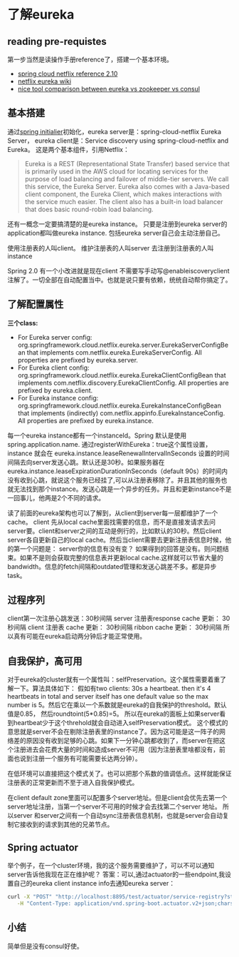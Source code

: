 # 了解eureka

## reading pre-requistes
第一步当然是读操作手册reference了，搭建一个基本环境。
- [spring cloud netflix reference 2.10](http://cloud.spring.io/spring-cloud-static/Greenwich.RELEASE/single/spring-cloud.html#_spring_cloud_netflix)
- [netflix eureka wiki](https://github.com/Netflix/eureka/wiki)
- [nice tool comparison between eureka vs zookeeper vs consul](https://stackshare.io/stackups/consul-vs-eureka-vs-zookeeper)

## 基本搭建

通过[spring initialier](https://start.spring.io/)初始化，eureka server是：spring-cloud-netflix Eureka Server， eureka client是：Service discovery using spring-cloud-netflix and Eureka。
这是两个基本组件，引用Netflix：
> Eureka is a REST (Representational State Transfer) based service that is primarily used in the AWS cloud for locating services for the purpose of load balancing and failover of middle-tier servers. We call this service, the Eureka Server. Eureka also comes with a Java-based client component, the Eureka Client, which makes interactions with the service much easier. The client also has a built-in load balancer that does basic round-robin load balancing.

还有一概念一定要搞清楚的是eureka instance。 只要是注册到eureka server的application都叫做eureka instance. 包括eureka server自己会主动注册自己。

使用注册表的人叫client。
维护注册表的人叫server
去注册到注册表的人叫instance

Spring 2.0 有一个小改进就是现在client 不需要写手动写@enableiscoveryclient 注解了。一切全部在自动配置当中。也就是说只要有依赖，统统自动帮你搞定了。

## 了解配置属性
**三个class:**
- For Eureka server config: org.springframework.cloud.netflix.eureka.server.EurekaServerConfigBean that implements com.netflix.eureka.EurekaServerConfig. All properties are prefixed by eureka.server.
- For Eureka client config: org.springframework.cloud.netflix.eureka.EurekaClientConfigBean that implements com.netflix.discovery.EurekaClientConfig. All properties are prefixed by eureka.client.
- For Eureka instance config: org.springframework.cloud.netflix.eureka.EurekaInstanceConfigBean that implements (indirectly) com.netflix.appinfo.EurekaInstanceConfig. All properties are prefixed by eureka.instance.

每一个eureka instance都有一个instanceId。Spring 默认是使用spring.application.name.
通过registerWithEureka：true这个属性设置，instance 就会在 eureka.instance.leaseRenewalIntervalInSeconds 设置的时间间隔去向server发送心跳。默认还是30秒。如果服务器在eureka.instance.leaseExpirationDurationInSeconds（default 90s）的时间内没有收到心跳，就说这个服务已经挂了,可以从注册表移除了。并且其他的服务也就无法找到那个instance。发送心跳是一个异步的任务。并且和更新instance不是一回事儿，他两是2个不同的请求。


读了前面的eureka架构也可以了解到，从client到server每一层都维护了一个cache。 client 先从local cache里面找需要的信息，而不是直接发请求去问server要。client和server之间的互动是例行的，比如默认的30秒。然后client server各自更新自己的local cache。然后当client需要去更新注册表信息时候，他的第一个问题是： server你的信息有没有变？ 如果得到的回答是没有。则问题结束。如果不是则会获取完整的信息表并更新local cache.这样就可以节省大量的bandwidth。信息的fetch间隔和outdated管理和发送心跳差不多。都是异步task。

## 过程序列

client第一次注册心跳发送：30秒间隔
server 注册表response cache 更新： 30秒间隔
client 注册表 cache 更新： 30秒间隔
ribbon cache 更新： 30秒间隔
所以真有可能在eureka启动两分钟后才能正常使用。

## 自我保护，高可用

对于eureka的cluster就有一个属性叫：selfPreservation。这个属性需要着重了解一下。算法具体如下：
假如有two clients: 30s a heartbeat. then it's 4 heartbeats in total and server itself has one default value so the max number is 5。然后它在乘以一个系数就是eureka的自我保护的threshold。默认值是0.85， 然后roundtoint(5*0.85)=5。 所以在eureka的面板上如果server看到heartbeat少于这个threhold就会自动进入selfPreservation模式。
这个模式的意思就是server不会在剔除注册表里的instance了。因为这可能是这一阵子的网络差的原因没有收到足够的心跳。如果下一分钟心跳都收到了，而server在把这个注册进去会花费大量的时间和造成server不可用（因为注册表里啥都没有，前面也说到注册一个服务有可能需要长达两分钟）。

在低环境可以直接把这个模式关了。也可以把那个系数的值调低点。这样就能保证注册表的正常更新而不至于进入自我保护模式。

在client default zone里面可以配置多个server地址。但是client会优先去第一个server地址注册，当第一个server不可用的时候才会去找第二个server 地址。 所以server 和server之间有一个自动sync注册表信息机制，也就是server会自动复制它接收到的请求到其他的兄弟节点。

## Spring actuator
举个例子，在一个cluster环境，我的这个服务需要维护了，可以不可以通知server告诉他我现在正在维护呢？
答案：可以,通过actuator的一些endpoint,我设置自己的eureka client instance info去通知eureka server：
```bash
curl -X "POST" "http://localhost:8895/test/actuator/service-registry?status=DOWN" \
   -H "Content-Type: application/vnd.spring-boot.actuator.v2+json;charset=UTF-8"
```

## 小结

简单但是没有consul好使。









